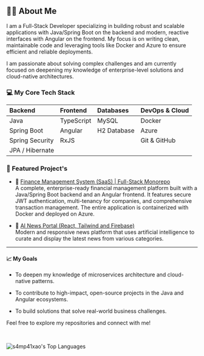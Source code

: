 ## 👨‍💻 About Me
I am a Full-Stack Developer specializing in building robust and scalable applications with Java/Spring Boot on the backend and modern, reactive interfaces with Angular on the frontend. My focus is on writing clean, maintainable code and leveraging tools like Docker and Azure to ensure efficient and reliable deployments.

I am passionate about solving complex challenges and am currently focused on deepening my knowledge of enterprise-level solutions and cloud-native architectures.

### 💻 My Core Tech Stack

| Backend | Frontend | Databases | DevOps & Cloud |
| :--- | :--- | :--- | :--- |
| Java | TypeScript | MySQL | Docker |
| Spring Boot | Angular | H2 Database | Azure |
| Spring Security | RxJS | | Git & GitHub |
| JPA / Hibernate | | | |

### 🚀 Featured Project's

- 🏦 [Finance Management System (SaaS) | Full-Stack Monorepo](https://github.com/s4mp41xao/finance-system-monorepo)  
  A complete, enterprise-ready financial management platform built with a Java/Spring Boot backend and an Angular frontend. It features secure JWT authentication, multi-tenancy for companies, and comprehensive transaction management. The entire application is containerized with Docker and deployed on Azure.

- 🤖 [AI News Portal (React, Tailwind and Firebase)](https://github.com/s4mp41xao/ai-news-portal)  
  Modern and responsive news platform that uses artificial intelligence to curate and display the latest news from various categories.

---

#### 📈 My Goals
- To deepen my knowledge of microservices architecture and cloud-native patterns.

- To contribute to high-impact, open-source projects in the Java and Angular ecosystems.

- To build solutions that solve real-world business challenges.

Feel free to explore my repositories and connect with me!

<br>

<p align="left">
<img src="https://github-readme-stats.vercel.app/api/top-langs?username=s4mp41xao&show_icons=true&locale=en&layout=compact&theme=dracula" alt="s4mp41xao's Top Languages" />
</p>

